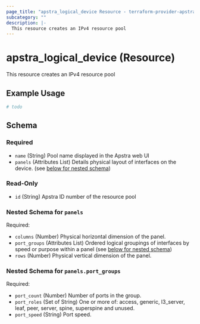 ```yaml
---
page_title: "apstra_logical_device Resource - terraform-provider-apstra"
subcategory: ""
description: |-
  This resource creates an IPv4 resource pool
---
```


# apstra_logical_device (Resource)

This resource creates an IPv4 resource pool

## Example Usage

```terraform
# todo
```

<!-- schema generated by tfplugindocs -->
## Schema

### Required

- `name` (String) Pool name displayed in the Apstra web UI
- `panels` (Attributes List) Details physical layout of interfaces on the device. (see [below for nested schema](#nestedatt--panels))

### Read-Only

- `id` (String) Apstra ID number of the resource pool

<a id="nestedatt--panels"></a>
### Nested Schema for `panels`

Required:

- `columns` (Number) Physical horizontal dimension of the panel.
- `port_groups` (Attributes List) Ordered logical groupings of interfaces by speed or purpose within a panel (see [below for nested schema](#nestedatt--panels--port_groups))
- `rows` (Number) Physical vertical dimension of the panel.

<a id="nestedatt--panels--port_groups"></a>
### Nested Schema for `panels.port_groups`

Required:

- `port_count` (Number) Number of ports in the group.
- `port_roles` (Set of String) One or more of: access, generic, l3_server, leaf, peer, server, spine, superspine and unused.
- `port_speed` (String) Port speed.
